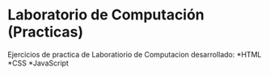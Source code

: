 # Laboratorio de Computación (Practicas)
Ejercicios de practica de Laboratiorio de Computacion desarrollado:
*HTML
*CSS
*JavaScript

